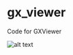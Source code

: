 # gx_viewer
Code for GXViewer

![alt text](https://github.com/Dieter2002/gx_viewer/blob/[branch]/image.jpg?raw=true)
